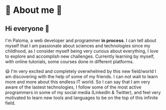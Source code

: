 # 🌸 About me 🌸
<h2>Hi everyone 👋</h2> 

I'm Paloma, a web developer and programmer <strong>in process</strong>.
I can tell about myself that I am passionate about sciences and technologies since my childhood, as I consider myself being very curious about everything, I love to explore and accomplish new challenges. Currently learning by myself, with online tutorials, some courses done in different platforms. 

😃 I'm very excited and completely overwhelmed by this new field/world I am discovering with the help of some of my friends. I can not wait to learn more and more about this endless IT world. So I can say that I am very aware of the lastest technologies, I follow some of the most active programmers in some of my social media (LinkedIn & Twitter), and feel very motivated to learn new tools and languages to be on the top of this infinite field. 
